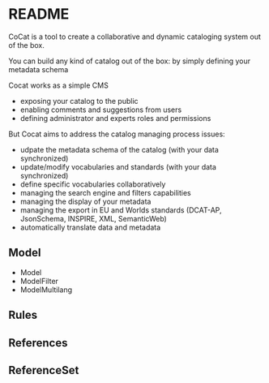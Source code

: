 # README

CoCat is a tool to create a collaborative and dynamic cataloging system out of the box.

You can build any kind of catalog out of the box: 
by simply defining your metadata schema 


Cocat works as a simple CMS
- exposing your catalog to the public
- enabling comments and suggestions from users
- defining administrator and experts roles and permissions
  
But Cocat aims to address the catalog managing process issues:
- udpate the metadata schema of the catalog (with your data synchronized)
- update/modify vocabularies and standards (with your data synchronized)
- define specific vocabularies collaboratively 
- managing the search engine and filters capabilities
- managing the display of your metadata
- managing the export in EU and Worlds standards (DCAT-AP, JsonSchema, INSPIRE, XML, SemanticWeb)
- automatically translate data and metadata

## Model

- Model
- ModelFilter
- ModelMultilang


## Rules

## References

## ReferenceSet


